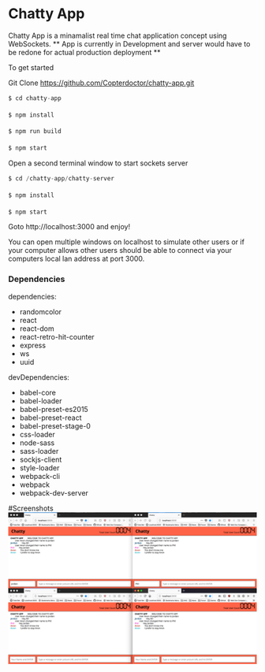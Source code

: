 Chatty App
=====================

Chatty App is a minamalist real time chat application concept using WebSockets. 
** App is currently in Development and server would have to be redone for actual production deployment **

To get started

Git Clone https://github.com/Copterdoctor/chatty-app.git
```js
$ cd chatty-app

$ npm install

$ npm run build

$ npm start
```

Open a second terminal window to start sockets server
```js
$ cd /chatty-app/chatty-server

$ npm install

$ npm start
```

Goto http://localhost:3000 and enjoy!

You can open multiple windows on localhost to simulate other users or if your computer allows other users should be able to connect via your computers local lan address at port 3000.


### Dependencies

dependencies: 
* randomcolor
* react
* react-dom
* react-retro-hit-counter
* express 
* ws
* uuid


devDependencies: 
* babel-core
* babel-loader
* babel-preset-es2015
* babel-preset-react
* babel-preset-stage-0
* css-loader
* node-sass
* sass-loader
* sockjs-client
* style-loader
* webpack-cli
* webpack
* webpack-dev-server
    
    
#Screenshots
![Chatty App](https://github.com/Copterdoctor/chatty-app/blob/master/chatty-server/screenshots/ChattyApp.png)
